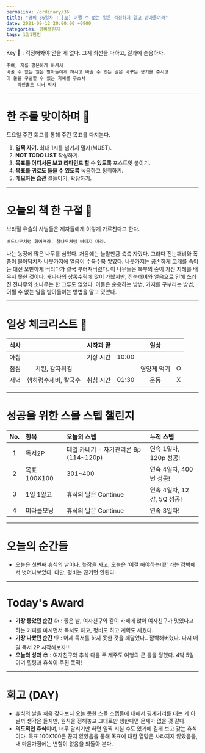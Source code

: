 ```yaml
---
permalink: /ordinary/36
title: "평비 36일차 : [⛱] 어쩔 수 없는 일은 걱정하지 말고 받아들여라"
date: 2021-09-12 20:00:00 +0900
categories: 평비챌린지
tags: 1일1평범
---  
```

Key 🔑 : 걱정해봐야 얻을 게 없다. 그저 최선을 다하고, 결과에 순응하자.  
```
주여, 저를 평온하게 하셔서
바꿀 수 없는 일은 받아들이게 하시고 바꿀 수 있는 일은 바꾸는 용기를 주시고
이 둘을 구별할 수 있는 지혜를 주소서
  - 라인홀드 니버 박사
```

---
# 한 주를 맞이하며 🤗
토요일 주간 회고를 통해 주간 목표를 다져본다.  
1. **일찍 자기.** 최대 1시를 넘기지 말자(MUST).  
2. **NOT TODO LIST** 작성하기.  
3. **목표를 어디서든 보고 리마인드 할 수 있도록** 포스트잇 붙이기.  
4. **목표를 귀로도 들을 수 있도록** 녹음하고 청취하기.  
5. **메모하는 습관** 길들이기, 확장하기.  

---
# 오늘의 책 한 구절 📕
브라질 유술의 사범들은 제자들에게 이렇게 가르친다고 한다.  

```
버드나무처럼 휘어져라. 참나무처럼 버티지 마라.
```

나는 농장에 많은 나무를 심었다. 처음에는 놀랄만큼 쑥쑥 자랐다. 그러다 진눈깨비와 폭풍이 몰아닥치자 나뭇가지에 얼음이 수북수북 쌓였다. 나뭇가지는 공손하게 고개를 숙이는 대신 오만하게 버티다가 결국 부러져버렸다. 이 나무들은 북부의 숲이 가진 지혜를 배우지 못한 것이다. 캐나다의 상록수림에 많이 가봤지만, 진눈깨비와 얼음으로 인해 쓰러진 전나무와 소나무는 한 그루도 없었다. 이들은 순응하는 방법, 가지를 구부리는 방법, 어쩔 수 없는 일을 받아들이는 방법을 알고 있었다.  

---
# 일상 체크리스트 📃

| 식사 |  | 시작과 끝 |  | 일상 |  |
|:----:|:----:|:----:|:----:|:----:|:----:|
| 아침 |  | 기상 시간 | 10:00 |  |  |
| 점심 | 치킨, 감자튀김 |  |  | 영양제 먹기 | O |
| 저녁 | 행하령수제비, 칼국수 | 취침 시간 | 01:30 | 운동 | X |

---
# 성공을 위한 스몰 스텝 챌린지

| No. | 항목 | 오늘의 스텝 | 누적 스텝 |
|:----:|:----|:----|:----|
| 1 | 독서2P | 데일 카네기 - 자기관리론 6p (114~120p) | 연속 1일차, 120p 성공! |
| 2 | 목표 100X100 | 301~400 | 연속 4일차, 400번 성공! |
| 3 | 1일 1알고 | 휴식의 날은 Continue | 연속 4일차, 12강, 5Q 성공! |
| 4 | 미라클모닝 | 휴식의 날은 Continue | 연속 3일차! |

---
# 오늘의 순간들
- 오늘은 첫번째 휴식의 날이다. 늦잠을 자고, 오늘은 '이걸 해야하는데!' 라는 강박에서 벗어나보았다. 다만, 평비는 끊기면 안된다.

---
# Today's Award
- **가장 좋았던 순간** 👍 : 좋은 날, 여자친구와 같이 카페에 앉아 여자친구가 맛있다고 하는 커피를 마시면서 독서도 하고, 평비도 하고 계획도 세웠다.
- **가장 나빴던 순간** 👎 : 어제 독서를 하지 못한 것을 깨달았다.. 깜빡해버렸다. 다시 매일 독서 2P 시작해보자!!!
- **오늘의 성과** 😎 : 여자친구와 추석 다음 주 제주도 여행의 큰 틀을 정했다. 4박 5일이며 힐링과 휴식이 주된 목적!

---
# 회고 (DAY)
- 휴식의 날을 처음 갖다보니 오늘 못한 스몰 스텝들에 대해서 핑계거리를 대는 게 아닐까 생각은 들지만, 원칙을 정해놓고 그대로만 행한다면 문제가 없을 것 같다.  
- **의도적인 휴식**이며, 너무 달리기만 하면 일찍 지칠 수도 있기에 길게 보고 갖는 휴식이다. 목표 100X100은 끊지 않았음을 통해 목표에 대한 열망은 사라지지 않았음을, 내 마음가짐에는 변함이 없음을 되돌아 본다.  
